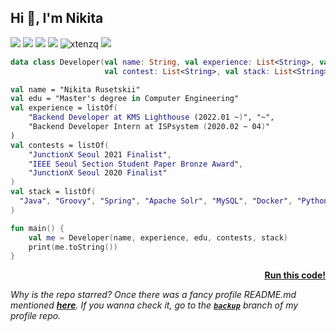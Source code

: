 <h2>Hi 👋, I'm Nikita</h2>

<a target="_blank" href="https://github.com/xtenzQ/"><img src="https://img.shields.io/badge/GitHub-xtenzQ-40AEF0?logo=github&style=flat-square"/></a>
<a target="_blank" href="https://www.linkedin.com/in/xtenzq/"><img src="https://img.shields.io/badge/LinkedIn-Nikita R-00D1B2?logo=linkedin&style=flat-square"/></a>
<a target="_blank" href="https://xtenzq.github.io/blog"><img src="https://img.shields.io/badge/Blog-Nikita R-FF8800?logo=Jekyll&style=flat-square"/></a>
<a target="_blank" href="https://xtenzq.github.io/cv"><img src="https://img.shields.io/badge/Résumé-PDF-DD0031?logo=LibreOffice&style=flat-square"/></a>
<img src="https://komarev.com/ghpvc/?username=xtenzq&label=Profile%20views&color=F02E65&style=flat-square" alt="xtenzq" /> <img src="https://img.shields.io/badge/%20-%20-FFD700?logo=Undertale&labelColor=0057B8&style=flat-square" />

```Kotlin
data class Developer(val name: String, val experience: List<String>, val edu: String,
                     val contest: List<String>, val stack: List<String>)

val name = "Nikita Rusetskii"
val edu = "Master's degree in Computer Engineering"
val experience = listOf(
    "Backend Developer at KMS Lighthouse (2022.01 ~)", "~",
    "Backend Developer Intern at ISPsystem (2020.02 ~ 04)"
)
val contests = listOf(
    "JunctionX Seoul 2021 Finalist",
    "IEEE Seoul Section Student Paper Bronze Award",
    "JunctionX Seoul 2020 Finalist"
)
val stack = listOf(
  "Java", "Groovy", "Spring", "Apache Solr", "MySQL", "Docker", "Python"
)

fun main() {
    val me = Developer(name, experience, edu, contests, stack)
    print(me.toString())
}
```
<p align="right"><b><a href="https://pl.kotl.in/rgfFrqFEw">Run this code!</a></b></p>

_Why is the repo starred? Once there was a fancy profile README.md mentioned **[here](https://github.com/abhisheknaiidu/awesome-github-profile-readme)**. If you wanna check it, go to the **[`backup`](https://github.com/xtenzQ/xtenzQ/tree/backup)** branch of my profile repo._
